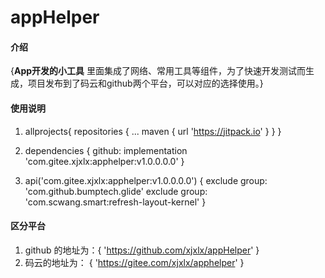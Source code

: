# appHelper

#### 介绍
{**App开发的小工具**
里面集成了网络、常用工具等组件，为了快速开发测试而生成，项目发布到了码云和github两个平台，可以对应的选择使用。}

#### 使用说明
1.    allprojects{
		repositories {
			...
			maven { url 'https://jitpack.io' }
		}
     }

2.    dependencies {
    	       github: implementation 'com.gitee.xjxlx:apphelper:v1.0.0.0.0'
      }

3.    api('com.gitee.xjxlx:apphelper:v1.0.0.0.0') {
        exclude group: 'com.github.bumptech.glide'
        exclude group: 'com.scwang.smart:refresh-layout-kernel'
      }


#### 区分平台

1.  github 的地址为：{ 'https://github.com/xjxlx/appHelper' }   
2.  码云的地址为： { 'https://gitee.com/xjxlx/apphelper' } 
